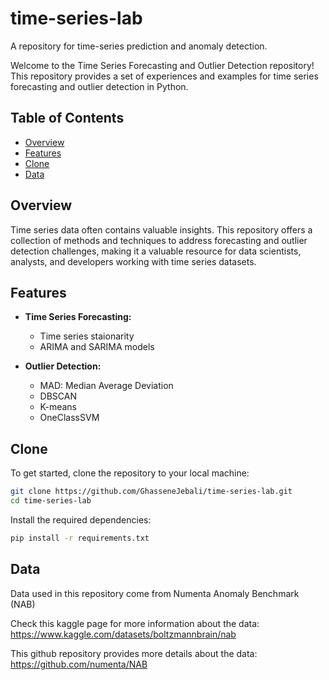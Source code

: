 # time-series-lab
A repository for time-series prediction and anomaly detection.

Welcome to the Time Series Forecasting and Outlier Detection repository! This repository provides a set of experiences and examples for time series forecasting and outlier detection in Python.

## Table of Contents

- [Overview](#overview)
- [Features](#features)
- [Clone](#Clone)
- [Data](#Data)

## Overview

Time series data often contains valuable insights. This repository offers a collection of methods and techniques to address forecasting and outlier detection challenges, making it a valuable resource for data scientists, analysts, and developers working with time series datasets.

## Features

- **Time Series Forecasting:**
  - Time series staionarity
  - ARIMA and SARIMA models

- **Outlier Detection:**
  - MAD: Median Average Deviation
  - DBSCAN
  - K-means
  - OneClassSVM

## Clone

To get started, clone the repository to your local machine:

```bash
git clone https://github.com/GhasseneJebali/time-series-lab.git
cd time-series-lab
```

Install the required dependencies:

```bash
pip install -r requirements.txt
```

## Data
Data used in this repository come from Numenta Anomaly Benchmark (NAB)

Check this kaggle page for more information about the data: https://www.kaggle.com/datasets/boltzmannbrain/nab

This github repository provides more details about the data: https://github.com/numenta/NAB
